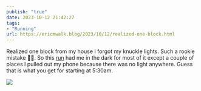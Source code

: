 ```yaml
---
publish: "true"
date: 2023-10-12 21:42:27
tags:
- "Running"
url: https://ericmwalk.blog/2023/10/12/realized-one-block.html
---
```

Realized one block from my house I forgot my knuckle lights. Such a rookie mistake 🤦‍♂️.  So this [run](https://strava.com/activities/10024464351)  had me in the dark for most of it except a couple of places I pulled out my phone because there was no light anywhere. Guess that is what you get for starting at 5:30am.

![](https://ericmwalk.blog/uploads/2023/530da58b-b062-492b-8fd0-bcd5aa6c804f.jpg)